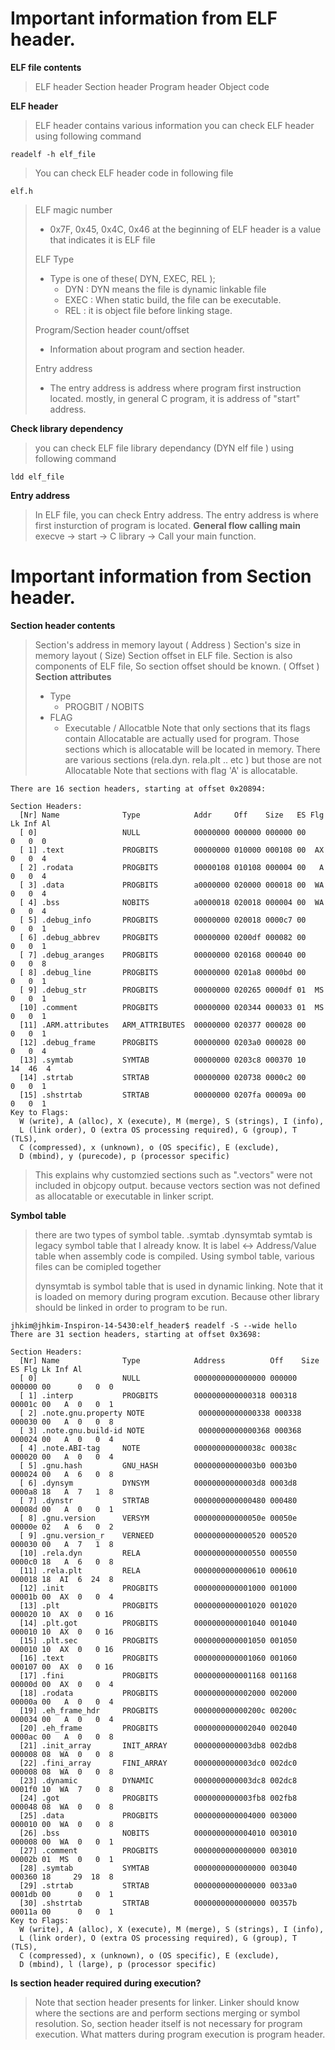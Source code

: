 # Important information from ELF header.
**ELF file contents**
> ELF header
> Section header
> Program header
> Object code
>
**ELF header**
> ELF header contains various information
> you can check ELF header using following command
```
readelf -h elf_file
```
> You can check ELF header code in following file
```
elf.h
```
> ELF magic number
> - 0x7F, 0x45, 0x4C, 0x46 at the beginning of ELF header is a value that indicates it is ELF file
>
> ELF Type
> - Type is one of these( DYN, EXEC, REL );
>   - DYN : DYN means the file is dynamic linkable file
>   - EXEC : When static build, the file can be executable. 
>   - REL : it is object file before linking stage.
>
> Program/Section header count/offset
> - Information about program and section header.
>
> Entry address
> - The entry address is address where program first instruction located. mostly, in general C program, it is address 
> of "start" address.
> 
**Check library dependency**
> you can check ELF file library dependancy (DYN elf file ) using following command
```
ldd elf_file
```
**Entry address**
> In ELF file, you can check Entry address.
> The entry address is where first insturction of program is located.
**General flow calling main**
> execve -> start -> C library -> Call your main function.

# Important information from Section header.
**Section header contents**
> Section's address in memory layout ( Address ) 
> Section's size in memory layout ( Size)
> Section offset in ELF file. Section is also components of ELF file, So section offset should be known. ( Offset )
**Section attributes**
> * Type
>   * PROGBIT / NOBITS 
> * FLAG
>   * Executable / Allocatble 
> Note that only sections that its flags contain Allocatable are actually used for program.
> Those sections which is allocatable will be located in memory.
> There are various sections (rela.dyn. rela.plt .. etc ) but those are not Allocatable
> Note that sections with flag 'A' is allocatable.
```
There are 16 section headers, starting at offset 0x20894:

Section Headers:
  [Nr] Name              Type            Addr     Off    Size   ES Flg Lk Inf Al
  [ 0]                   NULL            00000000 000000 000000 00      0   0  0
  [ 1] .text             PROGBITS        00000000 010000 000108 00  AX  0   0  4
  [ 2] .rodata           PROGBITS        00000108 010108 000004 00   A  0   0  4
  [ 3] .data             PROGBITS        a0000000 020000 000018 00  WA  0   0  4
  [ 4] .bss              NOBITS          a0000018 020018 000004 00  WA  0   0  4
  [ 5] .debug_info       PROGBITS        00000000 020018 0000c7 00      0   0  1
  [ 6] .debug_abbrev     PROGBITS        00000000 0200df 000082 00      0   0  1
  [ 7] .debug_aranges    PROGBITS        00000000 020168 000040 00      0   0  8
  [ 8] .debug_line       PROGBITS        00000000 0201a8 0000bd 00      0   0  1
  [ 9] .debug_str        PROGBITS        00000000 020265 0000df 01  MS  0   0  1
  [10] .comment          PROGBITS        00000000 020344 000033 01  MS  0   0  1
  [11] .ARM.attributes   ARM_ATTRIBUTES  00000000 020377 000028 00      0   0  1
  [12] .debug_frame      PROGBITS        00000000 0203a0 000028 00      0   0  4
  [13] .symtab           SYMTAB          00000000 0203c8 000370 10     14  46  4
  [14] .strtab           STRTAB          00000000 020738 0000c2 00      0   0  1
  [15] .shstrtab         STRTAB          00000000 0207fa 00009a 00      0   0  1
Key to Flags:
  W (write), A (alloc), X (execute), M (merge), S (strings), I (info),
  L (link order), O (extra OS processing required), G (group), T (TLS),
  C (compressed), x (unknown), o (OS specific), E (exclude),
  D (mbind), y (purecode), p (processor specific)

```
> This explains why customzied sections such as ".vectors" were not included in objcopy output.
> because vectors section was not defined as allocatable or executable in linker script.

**Symbol table**
> there are two types of symbol table.
> .symtab
> .dynsymtab
> symtab is legacy symbol table that I already know. It is label <-> Address/Value table when 
> assembly code is compiled. Using symbol table, various files can be comipled together
>
> dynsymtab is symbol table that is used in dynamic linking. 
> Note that it is loaded on memory during program excution.  Because other library should be linked
> in order to program to be run.
```
jhkim@jhkim-Inspiron-14-5430:elf_header$ readelf -S --wide hello
There are 31 section headers, starting at offset 0x3698:

Section Headers:
  [Nr] Name              Type            Address          Off    Size   ES Flg Lk Inf Al
  [ 0]                   NULL            0000000000000000 000000 000000 00      0   0  0
  [ 1] .interp           PROGBITS        0000000000000318 000318 00001c 00   A  0   0  1
  [ 2] .note.gnu.property NOTE            0000000000000338 000338 000030 00   A  0   0  8
  [ 3] .note.gnu.build-id NOTE            0000000000000368 000368 000024 00   A  0   0  4
  [ 4] .note.ABI-tag     NOTE            000000000000038c 00038c 000020 00   A  0   0  4
  [ 5] .gnu.hash         GNU_HASH        00000000000003b0 0003b0 000024 00   A  6   0  8
  [ 6] .dynsym           DYNSYM          00000000000003d8 0003d8 0000a8 18   A  7   1  8
  [ 7] .dynstr           STRTAB          0000000000000480 000480 00008d 00   A  0   0  1
  [ 8] .gnu.version      VERSYM          000000000000050e 00050e 00000e 02   A  6   0  2
  [ 9] .gnu.version_r    VERNEED         0000000000000520 000520 000030 00   A  7   1  8
  [10] .rela.dyn         RELA            0000000000000550 000550 0000c0 18   A  6   0  8
  [11] .rela.plt         RELA            0000000000000610 000610 000018 18  AI  6  24  8
  [12] .init             PROGBITS        0000000000001000 001000 00001b 00  AX  0   0  4
  [13] .plt              PROGBITS        0000000000001020 001020 000020 10  AX  0   0 16
  [14] .plt.got          PROGBITS        0000000000001040 001040 000010 10  AX  0   0 16
  [15] .plt.sec          PROGBITS        0000000000001050 001050 000010 10  AX  0   0 16
  [16] .text             PROGBITS        0000000000001060 001060 000107 00  AX  0   0 16
  [17] .fini             PROGBITS        0000000000001168 001168 00000d 00  AX  0   0  4
  [18] .rodata           PROGBITS        0000000000002000 002000 00000a 00   A  0   0  4
  [19] .eh_frame_hdr     PROGBITS        000000000000200c 00200c 000034 00   A  0   0  4
  [20] .eh_frame         PROGBITS        0000000000002040 002040 0000ac 00   A  0   0  8
  [21] .init_array       INIT_ARRAY      0000000000003db8 002db8 000008 08  WA  0   0  8
  [22] .fini_array       FINI_ARRAY      0000000000003dc0 002dc0 000008 08  WA  0   0  8
  [23] .dynamic          DYNAMIC         0000000000003dc8 002dc8 0001f0 10  WA  7   0  8
  [24] .got              PROGBITS        0000000000003fb8 002fb8 000048 08  WA  0   0  8
  [25] .data             PROGBITS        0000000000004000 003000 000010 00  WA  0   0  8
  [26] .bss              NOBITS          0000000000004010 003010 000008 00  WA  0   0  1
  [27] .comment          PROGBITS        0000000000000000 003010 00002b 01  MS  0   0  1
  [28] .symtab           SYMTAB          0000000000000000 003040 000360 18     29  18  8
  [29] .strtab           STRTAB          0000000000000000 0033a0 0001db 00      0   0  1
  [30] .shstrtab         STRTAB          0000000000000000 00357b 00011a 00      0   0  1
Key to Flags:
  W (write), A (alloc), X (execute), M (merge), S (strings), I (info),
  L (link order), O (extra OS processing required), G (group), T (TLS),
  C (compressed), x (unknown), o (OS specific), E (exclude),
  D (mbind), l (large), p (processor specific)

```

**Is section header required during execution?**
> Note that section header presents for linker.
> Linker should know where the sections are and perform sections merging or symbol resolution.
> So, section header itself is not necessary for program execution.
> What matters during program execution is program header.



